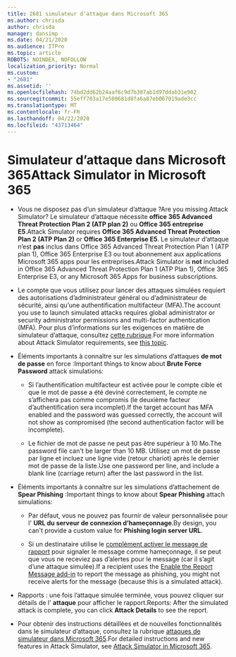 ```yaml
---
title: 2681 simulateur d’attaque dans Microsoft 365
ms.author: chrisda
author: chrisda
manager: dansimp
ms.date: 04/21/2020
ms.audience: ITPro
ms.topic: article
ROBOTS: NOINDEX, NOFOLLOW
localization_priority: Normal
ms.custom:
- "2681"
ms.assetid: ''
ms.openlocfilehash: 74bd2dd62b24aaf6c9d7b387ab1d97ddab31e902
ms.sourcegitcommit: 55eff703a17e500681d8fa6a87eb067019ade3cc
ms.translationtype: MT
ms.contentlocale: fr-FR
ms.lasthandoff: 04/22/2020
ms.locfileid: "43713464"
---
```

# <a name="attack-simulator-in-microsoft-365"></a><span data-ttu-id="ef0fc-102">Simulateur d’attaque dans Microsoft 365</span><span class="sxs-lookup"><span data-stu-id="ef0fc-102">Attack Simulator in Microsoft 365</span></span>

- <span data-ttu-id="ef0fc-103">Vous ne disposez pas d’un simulateur d’attaque ?</span><span class="sxs-lookup"><span data-stu-id="ef0fc-103">Are you missing Attack Simulator?</span></span> <span data-ttu-id="ef0fc-104">Le simulateur d’attaque nécessite **office 365 Advanced Threat Protection Plan 2 (ATP plan 2)** ou **Office 365 entreprise E5**.</span><span class="sxs-lookup"><span data-stu-id="ef0fc-104">Attack Simulator requires **Office 365 Advanced Threat Protection Plan 2 (ATP Plan 2)** or **Office 365 Enterprise E5**.</span></span> <span data-ttu-id="ef0fc-105">Le simulateur d’attaque n’est **pas** inclus dans Office 365 Advanced Threat Protection Plan 1 (ATP plan 1), Office 365 Enterprise E3 ou tout abonnement aux applications Microsoft 365 apps pour les entreprises.</span><span class="sxs-lookup"><span data-stu-id="ef0fc-105">Attack Simulator is **not** included in Office 365 Advanced Threat Protection Plan 1 (ATP Plan 1), Office 365 Enterprise E3, or any Microsoft 365 Apps for business subscriptions.</span></span>

- <span data-ttu-id="ef0fc-106">Le compte que vous utilisez pour lancer des attaques simulées requiert des autorisations d’administrateur général ou d’administrateur de sécurité, ainsi qu’une authentification multifacteur (MFA).</span><span class="sxs-lookup"><span data-stu-id="ef0fc-106">The account you use to launch simulated attacks requires global administrator or security administrator permissions and multi-factor authentication (MFA).</span></span> <span data-ttu-id="ef0fc-107">Pour plus d’informations sur les exigences en matière de simulateur d’attaque, consultez [cette rubrique](https://docs.microsoft.com/office365/securitycompliance/attack-simulator#before-you-begin).</span><span class="sxs-lookup"><span data-stu-id="ef0fc-107">For more information about Attack Simulator requirements, see [this topic](https://docs.microsoft.com/office365/securitycompliance/attack-simulator#before-you-begin).</span></span>

- <span data-ttu-id="ef0fc-108">Éléments importants à connaître sur les simulations d’attaques **de mot de passe** en force :</span><span class="sxs-lookup"><span data-stu-id="ef0fc-108">Important things to know about **Brute Force Password** attack simulations:</span></span>

  - <span data-ttu-id="ef0fc-109">Si l’authentification multifacteur est activée pour le compte cible et que le mot de passe a été deviné correctement, le compte ne s’affichera pas comme compromis (le deuxième facteur d’authentification sera incomplet).</span><span class="sxs-lookup"><span data-stu-id="ef0fc-109">If the target account has MFA enabled and the password was guessed correctly, the account will not show as compromised (the second authentication factor will be incomplete).</span></span>

  - <span data-ttu-id="ef0fc-110">Le fichier de mot de passe ne peut pas être supérieur à 10 Mo.</span><span class="sxs-lookup"><span data-stu-id="ef0fc-110">The password file can't be larger than 10 MB.</span></span> <span data-ttu-id="ef0fc-111">Utilisez un mot de passe par ligne et incluez une ligne vide (retour chariot) après le dernier mot de passe de la liste.</span><span class="sxs-lookup"><span data-stu-id="ef0fc-111">Use one password per line, and include a blank line (carriage return) after the last password in the list.</span></span>

- <span data-ttu-id="ef0fc-112">Éléments importants à connaître sur les simulations d’attachement de **Spear Phishing** :</span><span class="sxs-lookup"><span data-stu-id="ef0fc-112">Important things to know about **Spear Phishing** attach simulations:</span></span>

  - <span data-ttu-id="ef0fc-113">Par défaut, vous ne pouvez pas fournir de valeur personnalisée pour l' **URL du serveur de connexion d’hameçonnage**.</span><span class="sxs-lookup"><span data-stu-id="ef0fc-113">By design, you can't provide a custom value for **Phishing login server URL**.</span></span>

  - <span data-ttu-id="ef0fc-114">Si un destinataire utilise le [complément activer le message de rapport](https://docs.microsoft.com/microsoft-365/security/office-365-security/enable-the-report-message-add-in) pour signaler le message comme hameçonnage, il se peut que vous ne receviez pas d’alertes pour le message (car il s’agit d’une attaque simulée).</span><span class="sxs-lookup"><span data-stu-id="ef0fc-114">If a recipient uses the [Enable the Report Message add-in](https://docs.microsoft.com/microsoft-365/security/office-365-security/enable-the-report-message-add-in) to report the message as phishing, you might not receive alerts for the message (because this is a simulated attack).</span></span>

- <span data-ttu-id="ef0fc-115">Rapports : une fois l’attaque simulée terminée, vous pouvez cliquer sur détails de l' **attaque** pour afficher le rapport.</span><span class="sxs-lookup"><span data-stu-id="ef0fc-115">Reports: After the simulated attack is complete, you can click **Attack Details** to see the report.</span></span>

- <span data-ttu-id="ef0fc-116">Pour obtenir des instructions détaillées et de nouvelles fonctionnalités dans le simulateur d’attaque, consultez la rubrique [attaques de simulateur dans Microsoft 365](https://docs.microsoft.com/microsoft-365/security/office-365-security/attack-simulator).</span><span class="sxs-lookup"><span data-stu-id="ef0fc-116">For detailed instructions and new features in Attack Simulator, see [Attack Simulator in Microsoft 365](https://docs.microsoft.com/microsoft-365/security/office-365-security/attack-simulator).</span></span>
